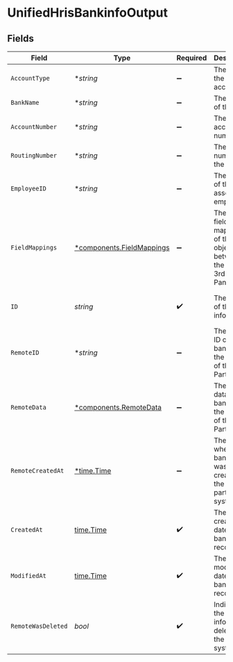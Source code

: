 # UnifiedHrisBankinfoOutput


## Fields

| Field                                                                         | Type                                                                          | Required                                                                      | Description                                                                   | Example                                                                       |
| ----------------------------------------------------------------------------- | ----------------------------------------------------------------------------- | ----------------------------------------------------------------------------- | ----------------------------------------------------------------------------- | ----------------------------------------------------------------------------- |
| `AccountType`                                                                 | **string*                                                                     | :heavy_minus_sign:                                                            | The type of the bank account                                                  | CHECKING                                                                      |
| `BankName`                                                                    | **string*                                                                     | :heavy_minus_sign:                                                            | The name of the bank                                                          | Bank of America                                                               |
| `AccountNumber`                                                               | **string*                                                                     | :heavy_minus_sign:                                                            | The account number                                                            | 1234567890                                                                    |
| `RoutingNumber`                                                               | **string*                                                                     | :heavy_minus_sign:                                                            | The routing number of the bank                                                | 021000021                                                                     |
| `EmployeeID`                                                                  | **string*                                                                     | :heavy_minus_sign:                                                            | The UUID of the associated employee                                           | 801f9ede-c698-4e66-a7fc-48d19eebaa4f                                          |
| `FieldMappings`                                                               | [*components.FieldMappings](../../models/components/fieldmappings.md)         | :heavy_minus_sign:                                                            | The custom field mappings of the object between the remote 3rd party & Panora | {<br/>"custom_field_1": "value1",<br/>"custom_field_2": "value2"<br/>}        |
| `ID`                                                                          | *string*                                                                      | :heavy_check_mark:                                                            | The UUID of the bank info record                                              | 801f9ede-c698-4e66-a7fc-48d19eebaa4f                                          |
| `RemoteID`                                                                    | **string*                                                                     | :heavy_minus_sign:                                                            | The remote ID of the bank info in the context of the 3rd Party                | id_1                                                                          |
| `RemoteData`                                                                  | [*components.RemoteData](../../models/components/remotedata.md)               | :heavy_minus_sign:                                                            | The remote data of the bank info in the context of the 3rd Party              | {<br/>"raw_data": {<br/>"additional_field": "some value"<br/>}<br/>}          |
| `RemoteCreatedAt`                                                             | [*time.Time](https://pkg.go.dev/time#Time)                                    | :heavy_minus_sign:                                                            | The date when the bank info was created in the 3rd party system               | 2024-10-01T12:00:00Z                                                          |
| `CreatedAt`                                                                   | [time.Time](https://pkg.go.dev/time#Time)                                     | :heavy_check_mark:                                                            | The created date of the bank info record                                      | 2024-10-01T12:00:00Z                                                          |
| `ModifiedAt`                                                                  | [time.Time](https://pkg.go.dev/time#Time)                                     | :heavy_check_mark:                                                            | The last modified date of the bank info record                                | 2024-10-01T12:00:00Z                                                          |
| `RemoteWasDeleted`                                                            | *bool*                                                                        | :heavy_check_mark:                                                            | Indicates if the bank info was deleted in the remote system                   | false                                                                         |